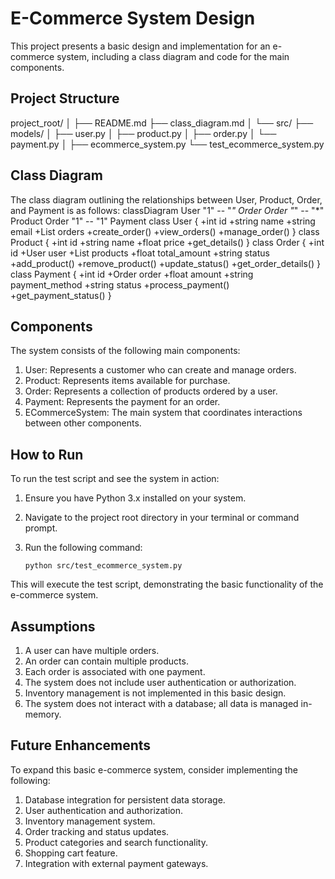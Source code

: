 # E-Commerce System Design

This project presents a basic design and implementation for an e-commerce system, including a class diagram and code for the main components.

## Project Structure
project_root/
│
├── README.md
├── class_diagram.md
│
└── src/
├── models/
│ ├── user.py
│ ├── product.py
│ ├── order.py
│ └── payment.py
│
├── ecommerce_system.py
└── test_ecommerce_system.py


## Class Diagram

The class diagram outlining the relationships between User, Product, Order, and Payment is as follows:
classDiagram
    User "1" -- "*" Order
    Order "*" -- "*" Product
    Order "1" -- "1" Payment
    class User {
        +int id
        +string name
        +string email
        +List<Order> orders
        +create_order()
        +view_orders()
        +manage_order()
    }
    class Product {
        +int id
        +string name
        +float price
        +get_details()
    }
    class Order {
        +int id
        +User user
        +List<Product> products
        +float total_amount
        +string status
        +add_product()
        +remove_product()
        +update_status()
        +get_order_details()
    }
    class Payment {
        +int id
        +Order order
        +float amount
        +string payment_method
        +string status
        +process_payment()
        +get_payment_status()
    }

    
## Components

The system consists of the following main components:

1. User: Represents a customer who can create and manage orders.
2. Product: Represents items available for purchase.
3. Order: Represents a collection of products ordered by a user.
4. Payment: Represents the payment for an order.
5. ECommerceSystem: The main system that coordinates interactions between other components.

## How to Run

To run the test script and see the system in action:

1. Ensure you have Python 3.x installed on your system.
2. Navigate to the project root directory in your terminal or command prompt.
3. Run the following command:

   ```
   python src/test_ecommerce_system.py
   ```

This will execute the test script, demonstrating the basic functionality of the e-commerce system.

## Assumptions

1. A user can have multiple orders.
2. An order can contain multiple products.
3. Each order is associated with one payment.
4. The system does not include user authentication or authorization.
5. Inventory management is not implemented in this basic design.
6. The system does not interact with a database; all data is managed in-memory.

## Future Enhancements

To expand this basic e-commerce system, consider implementing the following:

1. Database integration for persistent data storage.
2. User authentication and authorization.
3. Inventory management system.
4. Order tracking and status updates.
5. Product categories and search functionality.
6. Shopping cart feature.
7. Integration with external payment gateways.

